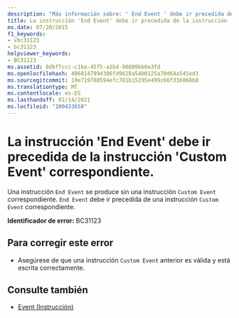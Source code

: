 ```yaml
---
description: "Más información sobre: ' End Event ' debe ir precedida de un ' Custom Event ' correspondiente"
title: La instrucción 'End Event' debe ir precedida de la instrucción 'Custom Event' correspondiente.
ms.date: 07/20/2015
f1_keywords:
- vbc31123
- bc31123
helpviewer_keywords:
- BC31123
ms.assetid: 8dbffccc-c1ba-45f5-a1b4-90889bb0a3fd
ms.openlocfilehash: 4868147994306fd9628a54b0125a70d64a545ed3
ms.sourcegitcommit: 10e719780594efc781b15295e499c66f316068b8
ms.translationtype: MT
ms.contentlocale: es-ES
ms.lasthandoff: 02/14/2021
ms.locfileid: "100433658"
---
```

# <a name="end-event-must-be-preceded-by-a-matching-custom-event"></a>La instrucción 'End Event' debe ir precedida de la instrucción 'Custom Event' correspondiente.

Una instrucción `End Event` se produce sin una instrucción `Custom Event` correspondiente. `End Event` debe ir precedida de una instrucción `Custom Event` correspondiente.  
  
 **Identificador de error:** BC31123  
  
## <a name="to-correct-this-error"></a>Para corregir este error  
  
- Asegúrese de que una instrucción `Custom Event` anterior es válida y está escrita correctamente.  
  
## <a name="see-also"></a>Consulte también

- [Event (Instrucción)](../language-reference/statements/event-statement.md)
